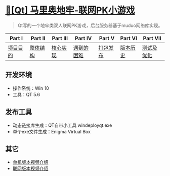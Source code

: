 # [:horse:[Qt] 马里奥地牢-联网PK小游戏](https://github.com/Realself-Ma/MarioDungeon)
> Qt写的一个地牢类双人联网PK游戏，后台服务器基于muduo网络库实现。
>

| Part Ⅰ                                                       | Part Ⅱ                                                       | Part Ⅲ                                                       | Part Ⅳ                                                       | Part Ⅴ                                                       | Part Ⅵ                                                       | Part Ⅶ                                                       |
| ------------------------------------------------------------ | ------------------------------------------------------------ | ------------------------------------------------------------ | ------------------------------------------------------------ | ------------------------------------------------------------ | ------------------------------------------------------------ | ------------------------------------------------------------ |
| [项目目的](https://github.com/Realself-Ma/Maze-Dungeon/blob/master/%E9%A1%B9%E7%9B%AE%E7%9B%AE%E7%9A%84.md) | [整体结构](https://github.com/Realself-Ma/Maze-Dungeon/blob/master/%E6%95%B4%E4%BD%93%E7%BB%93%E6%9E%84.md) | [核心实现](https://github.com/Realself-Ma/Maze-Dungeon/blob/master/%E6%A0%B8%E5%BF%83%E5%AE%9E%E7%8E%B0.md) | [遇到的困难](https://github.com/Realself-Ma/Maze-Dungeon/blob/master/%E9%81%87%E5%88%B0%E7%9A%84%E5%9B%B0%E9%9A%BE.md) | [打包发布](https://github.com/Realself-Ma/Maze-Dungeon/blob/master/%E6%89%93%E5%8C%85%E5%8F%91%E5%B8%83.md) | [版本历史](https://github.com/Realself-Ma/Maze-Dungeon/blob/master/%E7%89%88%E6%9C%AC%E5%8E%86%E5%8F%B2.md) | [测试及优化]([https://github.com/Realself-Ma/MarioDungeon/blob/master/%E6%B5%8B%E8%AF%95%E5%8F%8A%E4%BC%98%E5%8C%96.md](https://github.com/Realself-Ma/MarioDungeon/blob/master/测试及优化.md)) |

## 开发环境

- 操作系统：Win 10
- 工具：QT 5.6

## 发布工具

- 动态链接库生成：QT自带小工具 windeployqt.exe
- 单个exe文件生成：Enigma Virtual Box

## 其它

- [单机版本视频介绍](https://www.bilibili.com/video/av70867935/)
- [联网版本视频介绍](https://www.bilibili.com/video/BV1eV41167DZ/)
